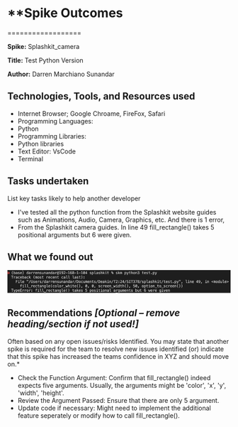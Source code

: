 # \*\*Spike Outcomes

==================

**Spike:** Splashkit_camera

**Title:** Test Python Version

**Author:** Darren Marchiano Sunandar


## Technologies, Tools, and Resources used

- Internet Browser; Google Chroame, FireFox, Safari
- Programming Languages:
- Python
- Programming Libraries:
- Python libraries
- Text Editor: VsCode
- Terminal

## Tasks undertaken

List key tasks likely to help another developer

- I've tested all the python function from the Splashkit website guides such as Animations, Audio, Camera, Graphics, etc. And there is 1 error,
- From the Splashkit camera guides. In line 49 fill_rectangle() takes 5 positional arguments but 6 were given.

## What we found out

![alt text](image.png)

## Recommendations _[Optional – remove heading/section if not used!]_

Often based on any open issues/risks Identified. You may state that another spike is required for
the team to resolve new issues identified (or) indicate that this spike has increased the teams
confidence in XYZ and should move on.\*

- Check the Function Argument: Confirm that fill_rectangle() indeed expects five arguments. Usually, the arguments might be 'color', 'x', 'y', 'width', 'height'.
- Review the Argument Passed: Ensure that there are only 5 argument.
- Update code if necessary: Might need to implement the additional feature seperately or modify how to call fill_rectangle().